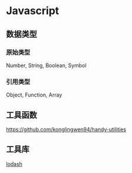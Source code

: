 # Javascript

## 数据类型

### 原始类型

Number, String, Boolean, Symbol

### 引用类型

Object, Function, Array

## 工具函数

<https://github.com/konglingwen94/handy-utilities>

## 工具库

[lodash](https://www.lodashjs.com/)
